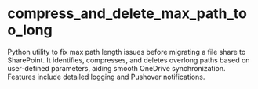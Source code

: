 # compress_and_delete_max_path_too_long
Python utility to fix max path length issues before migrating a file share to SharePoint. It identifies, compresses, and deletes overlong paths based on user-defined parameters, aiding smooth OneDrive synchronization. Features include detailed logging and Pushover notifications.
